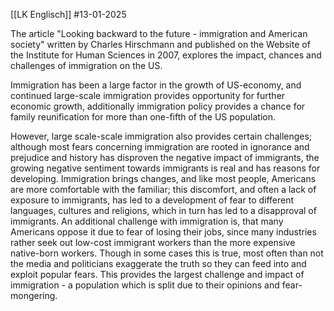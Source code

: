 [[LK Englisch]]
#13-01-2025

The article "Looking backward to the future - immigration and American society" written by Charles Hirschmann and published on the Website of the Institute for Human Sciences in 2007, explores the impact, chances and challenges of immigration on the US.

Immigration has been a large factor in the growth of US-economy, and continued large-scale immigration provides opportunity for further economic growth, additionally immigration policy provides a chance for family reunification for more than one-fifth of the US population.

However, large scale-scale immigration also provides certain challenges; although most fears concerning immigration are rooted in ignorance and prejudice and history has disproven the negative impact of immigrants, the growing negative sentiment towards immigrants is real and has reasons for developing.
Immigration brings changes, and like most people, Americans are more comfortable with the familiar; this discomfort, and often a lack of exposure to immigrants, has led to a development of fear to different languages, cultures and religions, which in turn has led to a disapproval of immigrants. An additional challenge with immigration is, that many Americans oppose it due to fear of losing their jobs, since many industries rather seek out low-cost immigrant workers than the more expensive native-born workers. Though in some cases this is true, most often than not the media and politicians exaggerate the truth so they can feed into and exploit popular fears. This provides the largest challenge and impact of immigration - a population which is split due to their opinions and fear-mongering.